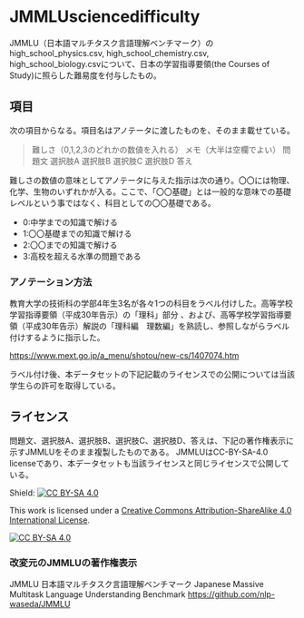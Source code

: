 # JMMLUsciencedifficulty
JMMLU（日本語マルチタスク言語理解ベンチマーク）のhigh_school_physics.csv, high_school_chemistry.csv, high_school_biology.csvについて、日本の学習指導要領(the Courses of Study)に照らした難易度を付与したもの。

## 項目
次の項目からなる。項目名はアノテータに渡したものを、そのまま載せている。

> 難しさ（0,1,2,3のどれかの数値を入れる）	メモ（大半は空欄でよい）	問題文	選択肢A	選択肢B	選択肢C	選択肢D	答え

難しさの数値の意味としてアノテータに与えた指示は次の通り。〇〇には物理、化学、生物のいずれかが入る。ここで、「〇〇基礎」とは一般的な意味での基礎レベルという事ではなく、科目としての〇〇基礎である。

* 0:中学までの知識で解ける
* 1:〇〇基礎までの知識で解ける
* 2:〇〇までの知識で解ける
* 3:高校を超える水準の問題である

### アノテーション方法

教育大学の技術科の学部4年生3名が各々1つの科目をラベル付けした。高等学校学習指導要領（平成30年告示）の「理科」部分 、および、高等学校学習指導要領（平成30年告示）解説の「理科編　理数編」を熟読し、参照しながらラベル付けするように指示した。

https://www.mext.go.jp/a_menu/shotou/new-cs/1407074.htm

ラベル付け後、本データセットの下記記載のライセンスでの公開については当該学生らの許可を取得している。

## ライセンス

問題文、選択肢A、選択肢B、選択肢C、選択肢D、答えは、下記の著作権表示に示すJMMLUをそのまま複製したものである。
JMMLUはCC-BY-SA-4.0 licenseであり、本データセットも当該ライセンスと同じライセンスで公開している。


Shield: [![CC BY-SA 4.0][cc-by-sa-shield]][cc-by-sa]

This work is licensed under a
[Creative Commons Attribution-ShareAlike 4.0 International License][cc-by-sa].

[![CC BY-SA 4.0][cc-by-sa-image]][cc-by-sa]

[cc-by-sa]: http://creativecommons.org/licenses/by-sa/4.0/
[cc-by-sa-image]: https://licensebuttons.net/l/by-sa/4.0/88x31.png
[cc-by-sa-shield]: https://img.shields.io/badge/License-CC%20BY--SA%204.0-lightgrey.svg

### 改変元のJMMLUの著作権表示
JMMLU
日本語マルチタスク言語理解ベンチマーク Japanese Massive Multitask Language Understanding Benchmark
https://github.com/nlp-waseda/JMMLU
